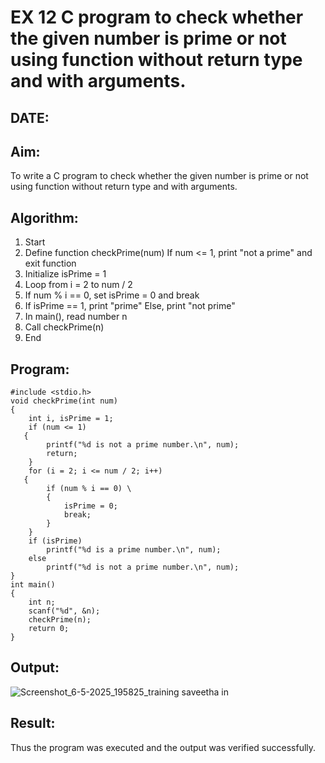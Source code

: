 # EX 12 C program to check whether the given number is prime or not using function without return type and with arguments.
## DATE:
## Aim:
To write a C program to check whether the given number is prime or not using function without return type and with arguments.

## Algorithm:
1. Start
2. Define function checkPrime(num)
If num <= 1, print "not a prime" and exit function
3. Initialize isPrime = 1
4. Loop from i = 2 to num / 2
5. If num % i == 0, set isPrime = 0 and break
6. If isPrime == 1, print "prime"
Else, print "not prime"
7. In main(), read number n
8. Call checkPrime(n)
9. End
## Program:
```
#include <stdio.h>
void checkPrime(int num)
{
    int i, isPrime = 1;
    if (num <= 1)
   {
        printf("%d is not a prime number.\n", num);
        return;
    }
    for (i = 2; i <= num / 2; i++)
   {
        if (num % i == 0) \
        {
            isPrime = 0;
            break;
        }
    }
    if (isPrime)
        printf("%d is a prime number.\n", num);
    else
        printf("%d is not a prime number.\n", num);
}
int main()
{
    int n;
    scanf("%d", &n);
    checkPrime(n);
    return 0;
}
```

## Output:
![Screenshot_6-5-2025_195825_training saveetha in](https://github.com/user-attachments/assets/f877f5a1-41e0-40d8-bc34-ba44031b8dd8)

## Result:
Thus the program was executed and the output was verified successfully.
